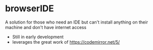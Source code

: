 # browserIDE
A solution for those who need an IDE but can't install anything on their machine and don't have internet access  
- Still in early development  
- leverages the great work of https://codemirror.net/5/
